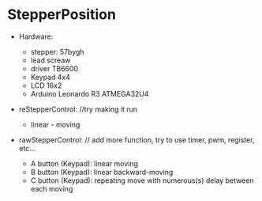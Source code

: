 # StepperPosition
- Hardware:
    + stepper: 57bygh
    + lead screaw
    + driver TB6600
    + Keypad 4x4
    + LCD 16x2
    + Arduino Leonardo R3 ATMEGA32U4

- reStepperControl: //try making it run
    + linear - moving
- rawStepperControl: // add more function, try to use timer, pwm, register, etc...
    + A button (Keypad): linear moving
    + B button (Keypad): linear backward-moving
    + C button (Keypad): repeating move with numerous(s) delay between each moving 
